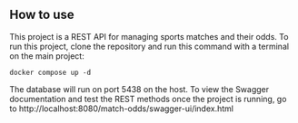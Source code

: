 ## How to use

This project is a REST API for managing sports matches and their odds. To run this project, clone the repository and run this command with a terminal 
on the main project:

`docker compose up -d`

The database will run on port 5438 on the host. To view the Swagger documentation and test the REST methods once the project is running, go to http://localhost:8080/match-odds/swagger-ui/index.html
